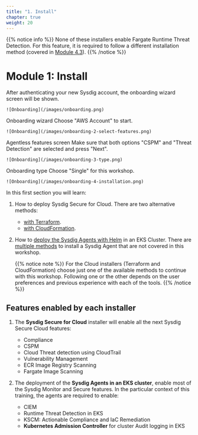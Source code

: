 ```yaml
---
title: "1. Install"
chapter: true
weight: 20
---
```


{{% notice info %}}
None of these installers enable Fargate Runtime Threat Detection. For this feature, it is required to follow a different installation method (covered in [Module 4.3](/4-threat-detection/3-fargate.html)).
{{% /notice %}}


# Module 1: Install


After authenticating your new Sysdig account, the onboarding wizard screen will be shown.

    ![Onboarding](/images/onboarding.png)

Onboarding wizard
Choose "AWS Account" to start.

    ![Onboarding](/images/onboarding-2-select-features.png)

Agentless features screen
Make sure that both options "CSPM" and "Threat Detection" are selected and press "Next".

    ![Onboarding](/images/onboarding-3-type.png)

Onboarding type
Choose "Single" for this workshop.

    ![Onboarding](/images/onboarding-4-installation.png)

<!-- 1. Type in the AWS Region `us-east-1` and click `Next`.
#   Then click `Get into Sysdig`. The Sysdig Secure UI will be presented. -->

In this first section you will learn:
1. How to deploy Sysdig Secure for Cloud. There are two alternative methods:

     - [with Terraform](/1-install/1-terraform.html).
     - [with CloudFormation](/1-install/2-cloudFormation.html).

2. How to [deploy the Sysdig Agents with Helm](/1-install/3-agent-eks.html) in an EKS Cluster.
  There are [multiple methods](https://docs.sysdig.com/en/docs/installation/sysdig-agent/agent-installation/) to install a Sysdig Agent that are not covered in this workshop.

    {{% notice note %}}
For the Cloud installers (Terraform and CloudFormation) choose just one of the available methods to continue with this workshop. 
Following one or the other depends on the user preferences
and previous experience with each of the tools.
{{% /notice %}}

## Features enabled by each installer

1. The **Sysdig Secure for Cloud** installer will enable 
   all the next Sysdig Secure Cloud features:

      - Compliance
      - CSPM
      - Cloud Threat detection using CloudTrail
      - Vulnerability Management
      - ECR Image Registry Scanning
      - Fargate Image Scanning


2. The deployment of the **Sysdig Agents in an EKS cluster**,
  enable most of the Sysdig Monitor and Secure features. 
  In the particular context of this training, the agents are required to enable:

      - CIEM
      - Runtime Threat Detection in EKS
      - KSCM: Actionable Compliance and IaC Remediation
      - **Kubernetes Admission Controller** for cluster Audit logging in EKS
